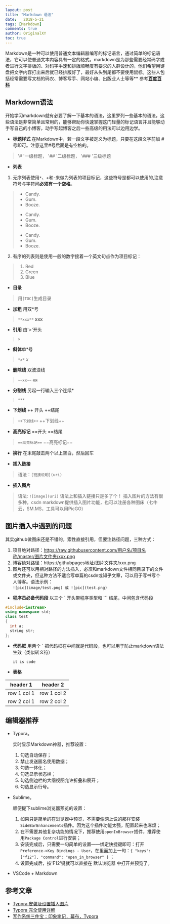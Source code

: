 ```yaml
---
layout: post
title: "Markdown 语法"
date:   2018-5-21
tags: [Markdown]
comments: true
author: OriginalXY
toc: true
---
```

Markdown是一种可以使用普通文本编辑器编写的标记语言，通过简单的标记语法，它可以使普通文本内容具有一定的格式。markdown是为那些需要经常码字或者进行文字排版的、对码字手速和排版顺畅度有要求的人群设计的，他们希望用键盘把文字内容打出来后就已经排版好了，最好从头到尾都不要使用鼠标。这些人包括经常需要写文档的码农、博客写手、网站小编、出版业人士等等** 参考[**百度百科**](https://baike.baidu.com/item/markdown/3245829?fr=aladdin)

<!-- more -->

## Markdown语法
开始学习markdown就有必要了解一下基本的语法，这里罗列一些基本的语法，这些语法是非常简单且常用的，能够帮助你快速掌握这门轻量的标记语言并且能够动手写自己的小博客，动手写起博客之后一些高级的用法可以边用边学。

- **标题样式**
在Markdown中，若一段文字被定义为标题，只要在这段文字前加 # 号即可。注意这里#号后面是有空格的。
>'# '一级标题， '## '二级标题， '### '三级标题
- **列表**
1. 无序列表使用`*`、+和-来做为列表的项目标记，这些符号是都可以使用的,注意符号与字符间**必须有一个空格**。
>* Candy.
>* Gum.
>* Booze.
>- Candy.
>- Gum.
>- Booze.
>+ Candy.
>+ Gum.
>+ Booze.

2. 有序的列表则是使用一般的数字接着一个英文句点作为项目标记：
>1. Red
>2. Green
>3. Blue
- **目录**
>用`[TOC]`生成目录
- **加粗** 用双*号
>`**xxx**` **xxx**
- **引用** 由'>'开头
>`>`
- **斜体**单*号
>`*x*` *x*
- **删除线** 双波浪线
>`~~xx~~` ~~xx~~
- **分割线** 另起一行输入三个连续*
>`***` 

- **下划线** ++ 开头 ++结尾
>`++下划线++` ++下划线++

- **高亮标记** ==开头 ==结尾
>`==高亮标记==` ==高亮标记==

- **换行**  在末尾敲击两个以上空白，然后回车

- **插入链接**
>语法：`[链接说明](uri)`

- **插入图片**   
>语法: `![image](uri)` 语法上和插入链接只是多了个！ 插入图片的方法有很多种，csdn markdown提供插入图片功能，也可以注册各种图床（七牛云，SM.MS，工具可以用PicGO）   

## 图片插入中遇到的问题

其实github做图床还是不错的，索性直接引用，但要注路径问题，三种方式：
1. 项目绝对路径：https://raw.githubusercontent.com/用户名/项目名称/master/图片文件夹/xxx.png
2. 博客绝对路径：https://githubpages地址/图片文件夹/xxx.png
3. 图片还可以用相对路径的方法插入，必须和markdown文件相同目录下的文件或文件夹，但这种方法不适合写单篇的csdn或知乎文章，可以用于写书写个人博客。语法示例：   
`![pic](image/test.png) 或 ![pic](test.png)`

- **程序员必备代码段**  以三个 ` 开头带程序类型和 ``` 结尾，中间包含代码段
```c++
#include<iostream>
using namespace std;
class test
{
  int a;
  string str;
};
```
- **代码框** 用两个 ` 把代码框在中间就是代码段，也可以用于防止markdown语法生效（类似转义符）   

    `it is code`

- **表格**   

header 1 | header 2  
---|---   
row 1 col 1 | row 1 col 2  
row 2 col 1 | row 2 col 2



## 编辑器推荐

- Typora。

	实时显示Markdown神器，推荐设置：
	1. 勾选自动保存；
	2. 禁止发送匿名使用数据；
	3. 勾选一体化；
	4. 勾选显示状态栏；
	5. 勾选侧边栏的大纲视图允许折叠和展开；
	6. 勾选显示行号。

- Sublime。

	顺便提下sublime浏览器预览的设置：
	1. 如果只是简单的在浏览器中预览，不需要像网上说的那样安装`SideBarEnhancements`插件。因为这个插件功能太强，配置起来也麻烦；
	2. 在不需要其他复杂功能的情况下，推荐使用`openInBrowser`插件，推荐使用`Package Control`进行安装；
	3. 安装完成后，只需要一句简单的设置——绑定快捷键即可：打开`Preference->Key Bindings - User`，在里面加上一句：`{ "keys": ["f12"], "command": "open_in_browser" }` ；
	4. 设置完成后，按'F12'键就可以直接在 默认浏览器 中打开并预览了。

- VSCode + Markdown

## 参考文章
- [Typora 安装及设置插入图片](https://www.jianshu.com/p/4a4af09af914)
- [Typora 完全使用详解](https://sspai.com/post/54912)
- [写作系统三件宝：印象笔记，幕布，Typora](https://www.jianshu.com/p/67edbe3f864b)